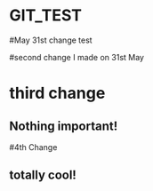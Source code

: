 # GIT_TEST

#May 31st change test

#second change I made on 31st May

# third change

## Nothing important!

#4th Change

## totally cool!

